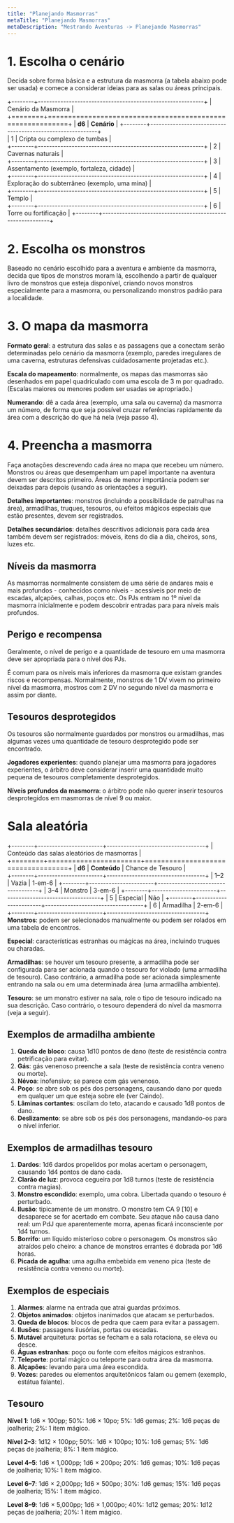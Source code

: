 ```yaml
---
title: "Planejando Masmorras"
metaTitle: "Planejando Masmorras"
metaDescription: "Mestrando Aventuras -> Planejando Masmorras"
---
```


# 1. Escolha o cenário
Decida sobre  forma básica e a estrutura da masmorra (a tabela abaixo pode ser usada) e comece a considerar ideias para as salas ou áreas principais.

+--------+-----------------------------------------------------------+
| Cenário da Masmorra                                                |
+========+===========================================================+
| **d6** | **Cenário**                                               |
+--------+-----------------------------------------------------------+               
| 1      | Cripta ou complexo de tumbas                              |                        
+--------+-----------------------------------------------------------+
| 2      | Cavernas naturais                                         |                  
+--------+-----------------------------------------------------------+
| 3      | Assentamento (exemplo, fortaleza, cidade)                 |                                     
+--------+-----------------------------------------------------------+
| 4      | Exploração do subterrâneo (exemplo, uma mina)             |                                   
+--------+-----------------------------------------------------------+
| 5      | Templo                                                    |         
+--------+-----------------------------------------------------------+
| 6      | Torre ou fortificação                                     |
+--------+-----------------------------------------------------------+

# 2. Escolha os monstros

Baseado no cenário escolhido para a aventura e ambiente da masmorra, decida que tipos de monstros moram lá, escolhendo a partir de qualquer livro de monstros que esteja disponível, criando novos monstros especialmente para a masmorra, ou personalizando monstros padrão para a localidade.

# 3. O mapa da masmorra

**Formato geral**: a estrutura das salas e as passagens que a conectam serão determinadas pelo cenário da masmorra (exemplo, paredes irregulares de uma caverna, estruturas defensivas cuidadosamente projetadas etc.).

**Escala do mapeamento**: normalmente, os mapas das masmorras são desenhados em papel quadriculado com uma escola de 3 m por quadrado. (Escalas maiores ou menores podem ser usadas se apropriado.)

**Numerando**: dê a cada área (exemplo, uma sala ou caverna) da masmorra um número, de forma que seja possível cruzar referências rapidamente da área com a descrição do que há nela (veja passo 4).

# 4. Preencha a masmorra

Faça anotações descrevendo cada área no mapa que recebeu um número. Monstros ou áreas que desempenham um papel importante na aventura devem ser descritos primeiro. Áreas de menor importância podem ser deixadas para depois (usando as orientações a seguir).

**Detalhes importantes**: monstros (incluindo a possibilidade de patrulhas na área), armadilhas, truques, tesouros, ou efeitos mágicos especiais que estão presentes, devem ser registrados.

**Detalhes secundários**: detalhes descritivos adicionais para cada área também devem ser registrados: móveis, itens do dia a dia, cheiros, sons, luzes etc.

## Níveis da masmorra
As masmorras normalmente consistem de uma série de andares mais e mais profundos - conhecidos como níveis - acessíveis por meio de escadas, alçapões, calhas, poços etc. Os PJs entram no 1º nível da masmorra inicialmente e podem descobrir entradas para para níveis mais profundos.

## Perigo e recompensa
Geralmente, o nível de perigo e a quantidade de tesouro em uma masmorra deve ser apropriada para o nível dos PJs.

É comum para os níveis mais inferiores da masmorra que existam grandes riscos e recompensas. Normalmente, monstros de 1 DV vivem no primeiro nível da masmorra, mostros com 2 DV no segundo nível da masmorra e assim por diante.

## Tesouros desprotegidos

Os tesouros são normalmente guardados por monstros ou armadilhas, mas algumas vezes uma quantidade de tesouro desprotegido pode ser encontrado.

**Jogadores experientes**: quando planejar uma masmorra para jogadores experientes, o árbitro deve considerar inserir uma quantidade muito pequena de tesouros completamente desprotegidos.

**Níveis profundos da masmorra**: o árbitro pode não querer inserir tesouros desprotegidos em masmorras de nível 9 ou maior.

# Sala aleatória 

+--------+-----------------------+-----------------------------------+
| Conteúdo das salas aleatórios de masmorras                         |
+========+=======================+===================================+
| **d6** | **Conteúdo**          | Chance de Tesouro                 |             
+--------+-----------------------+-----------------------------------+
| 1–2    | Vazia                 | 1-em-6                            | 
+--------+-----------------------+-----------------------------------+
| 3–4    | Monstro               | 3-em-6                            | 
+--------+-----------------------+-----------------------------------+
| 5      | Especial              | Não                               |
+--------+-----------------------+-----------------------------------+
| 6      | Armadilha             | 2-em-6                            | 
+--------+-----------------------+-----------------------------------+
**Monstros**: podem ser selecionados manualmente ou podem ser rolados em uma tabela de encontros.

**Especial**: características estranhas ou mágicas na área, incluindo truques ou charadas.

**Armadilhas**: se houver um tesouro presente, a armadilha pode ser configurada para ser acionada quando o tesouro for violado (uma armadilha de tesouro). Caso contrário, a armadilha pode ser acionada simplesmente entrando na sala ou em uma determinada área (uma armadilha ambiente).

**Tesouro**: se um monstro estiver na sala, role o tipo de tesouro indicado na sua descrição. Caso contrário, o tesouro dependerá do nível da masmorra (veja a seguir).

## Exemplos de armadilha ambiente

1. **Queda de bloco**: causa 1d10 pontos de dano (teste de resistência contra petrificação para evitar).
2. **Gás**: gás venenoso preenche a sala (teste de resistência contra veneno ou morte).
3. **Névoa**: inofensivo; se parece com gás venenoso.
4. **Poço**: se abre sob os pés dos personagens, causando dano por queda em qualquer um que esteja sobre ele (ver Caindo).
5. **Lâminas cortantes**: oscilam do teto, atacando e causado 1d8 pontos de dano.
6. **Deslizamento**: se abre sob os pés dos personagens, mandando-os para o nível inferior.

## Exemplos de armadilhas tesouro

1. **Dardos**: 1d6 dardos propelidos por molas acertam o personagem, causando 1d4 pontos de dano cada.
2. **Clarão de luz**: provoca cegueira por 1d8 turnos (teste de resistência contra magias).
3. **Monstro escondido**: exemplo, uma cobra. Libertada quando o tesouro é perturbado.
4. **Ilusão**: tipicamente de um monstro. O monstro tem CA 9 [10] e desaparece se for acertado em combate. Seu ataque não causa dano real: um PdJ que aparentemente morra, apenas ficará inconsciente por 1d4 turnos.
5. **Borrifo**: um líquido misterioso cobre o personagem. Os monstros são atraídos pelo cheiro: a chance de monstros errantes é dobrada por 1d6 horas.
6. **Picada de agulha**: uma agulha embebida em veneno pica (teste de resistência contra veneno ou morte).

## Exemplos de especiais

1. **Alarmes**: alarme na entrada que atrai guardas próximos.
2. **Objetos animados**: objetos inanimados que atacam se perturbados.
3. **Queda de blocos**: blocos de pedra que caem para evitar a passagem.
4. **Ilusões**: passagens ilusórias, portas ou escadas.
5. **Mutável** arquitetura: portas se fecham e a sala rotaciona, se eleva ou desce.
6. **Águas estranhas**: poço ou fonte com efeitos mágicos estranhos.
7. **Teleporte**: portal mágico ou teleporte para outra área da masmorra.
8. **Alçapões**: levando para uma área escondida.
9. **Vozes**: paredes ou elementos arquitetônicos falam ou gemem (exemplo, estátua falante).

## Tesouro

**Nível 1**: 1d6 × 100pp; 50%: 1d6 × 10po; 5%: 1d6 gemas; 2%: 1d6 peças de joalheria; 2%: 1 item mágico.

**Nível 2–3**: 1d12 × 100pp; 50%: 1d6 × 100po; 10%: 1d6 gemas; 5%: 1d6 peças de joalheria; 8%: 1 item mágico.

**Level 4–5**: 1d6 × 1,000pp; 1d6 × 200po; 20%: 1d6 gemas; 10%: 1d6 peças de joalheria; 10%: 1 item mágico.

**Level 6–7**: 1d6 × 2,000pp; 1d6 × 500po; 30%: 1d6 gemas; 15%: 1d6 peças de joalheria; 15%: 1 item mágico.

**Level 8–9**: 1d6 × 5,000pp; 1d6 × 1,000po; 40%: 1d12 gemas; 20%: 1d12 peças de joalheria; 20%: 1 item mágico. 
